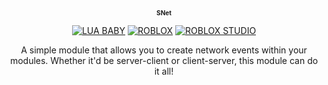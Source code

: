 <div align="center">
  <h1 style="font-size: 10px; font-weight: bold">SNet</h1>

  <a href="">![LUA BABY](https://img.shields.io/badge/Lua-2C2D72?style=for-the-badge&logo=lua&logoColor=white)</a>
  <a href="">![ROBLOX](https://img.shields.io/badge/ROBLOX-FF0000?style=for-the-badge&logo=roblox&logoColor=white)</a>
  <a href="">![ROBLOX STUDIO](https://img.shields.io/badge/ROBLOX_STUDIO-00A2FF?style=for-the-badge&logo=robloxstudio&logoColor=white)</a>

</div>


<div align="center">
  <p>A simple module that allows you to create network events within your modules. Whether it'd be server-client or client-server, this module can do it all!</p>
</div>
